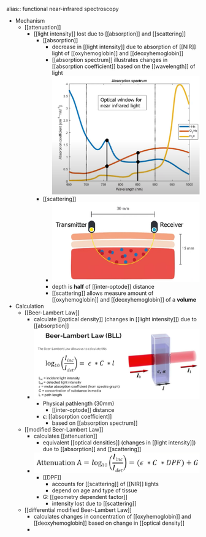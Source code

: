 alias:: functional near-infrared spectroscopy

- Mechanism
	- [[attenuation]]
		- [[light intensity]] lost due to [[absorption]] and [[scattering]]
			- [[absorption]]
				- decrease in [[light intensity]] due to absorption of [[NIR]] light of [[oxyhemoglobin]] and [[deoxyhemoglobin]]
				- [[absorption spectrum]] illustrates changes in [[absorption coefficient]] based on the [[wavelength]] of light
				  ![image.png](../assets/image_1716656111013_0.png)
			- [[scattering]]
				- ![image.png](../assets/image_1716658404384_0.png)
				- depth is **half** of [[inter-optode]] distance
				- [[scattering]] allows measure amount of [[oxyhemoglobin]] and [[deoxyhemoglobin]] of a **volume**
- Calculation
	- [[Beer-Lambert Law]]
		- calculate [[optical density]] (changes in [[light intensity]]) due to [[absorption]]
		- ![image.png](../assets/image_1716669899653_0.png)
			- Physical pathlength (30mm)
				- [[inter-optode]] distance
			- $\epsilon$: [[absorption coefficient]]
				- based on [[absorption spectrum]]
	- [[modified Beer-Lambert Law]]
		- calculates [[attenuation]]
			- equivalent [[optical densities]] (changes in [[light intensity]]) due to [[absorption]] and [[scattering]]
		- ![image.png](../assets/image_1716670152762_0.png)
			- [[DPF]]
				- accounts for [[scattering]] of [[NIR]] lights
				- depend on age and type of tissue
			- G: [[geometry dependent factor]]
				- intensity lost due to [[scattering]]
	- [[differential modified Beer-Lambert Law]]
		- calculates changes in concentration of [[oxyhemoglobin]] and [[deoxyhemoglobin]] based on change in [[optical density]]
		-